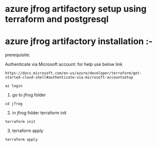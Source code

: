 # azure jfrog artifactory setup using terraform and postgresql

# azure jfrog artifactory installation :-

prerequisite:

Authenticate via Microsoft account: for help use below link
```
https://docs.microsoft.com/en-us/azure/developer/terraform/get-started-cloud-shell#authenticate-via-microsoft-accountsetup
```
```
az login
```

1. go to jfrog folder
```
cd jfrog
```
2. in jfrog folder terraform init

```
terraform init
```

3. terraform apply

```
terraform apply
```
